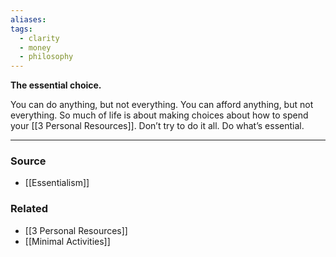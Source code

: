 ```yaml
---
aliases: 
tags:
  - clarity
  - money
  - philosophy
---
```

**The essential choice.**

You can do anything, but not everything. You can afford anything, but not everything. So much of life is about making choices about how to spend your [[3 Personal Resources]]. Don’t try to do it all. Do what’s essential.

---

### Source
- [[Essentialism]]

### Related
- [[3 Personal Resources]]
- [[Minimal Activities]]